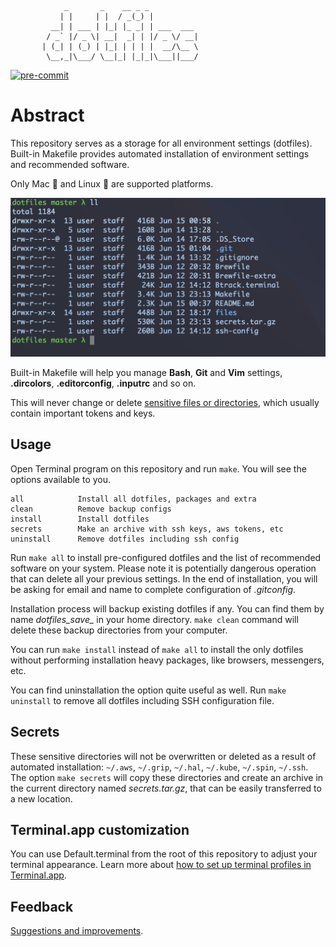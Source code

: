 ```
            _       _    __ _ _
           | |     | |  / _(_) |
         __| | ___ | |_| |_ _| | ___  ___
        / _` |/ _ \| __|  _| | |/ _ \/ __|
       | (_| | (_) | |_| | | | |  __/\__ \
        \__,_|\___/ \__|_| |_|_|\___||___/
```

[![pre-commit](https://github.com/repconn/dotfiles/actions/workflows/pre-commit.yml/badge.svg?branch=master)](https://github.com/repconn/dotfiles/actions/workflows/pre-commit.yml)

# Abstract

This repository serves as a storage for all environment settings (dotfiles).
Built-in Makefile provides automated installation of environment settings
and recommended software.

Only Mac 🍏 and Linux 🐧 are supported platforms.

![](assets/screenshot.png)

Built-in Makefile will help you manage **Bash**, **Git** and **Vim** settings,
**.dircolors**, **.editorconfig**, **.inputrc** and so on.

This will never change or delete [sensitive files or directories](#secrets),
which usually contain important tokens and keys.

## Usage

Open Terminal program on this repository and run `make`.
You will see the options available to you.

```
all            Install all dotfiles, packages and extra
clean          Remove backup configs
install        Install dotfiles
secrets        Make an archive with ssh keys, aws tokens, etc
uninstall      Remove dotfiles including ssh config
```

Run `make all` to install pre-configured dotfiles and the list of recommended software
on your system. Please note it is potentially dangerous operation that can delete
all your previous settings. In the end of installation, you will be asking for
email and name to complete configuration of *.gitconfig*.

Installation process will backup existing dotfiles if any.
You can find them by name *dotfiles_save_* in your home directory.
`make clean` command will delete these backup directories from your computer.

You can run `make install` instead of `make all` to install the only dotfiles
without performing installation heavy packages, like browsers, messengers, etc.

You can find uninstallation the option quite useful as well.
Run `make uninstall` to remove all dotfiles including SSH configuration file.

## Secrets

These sensitive directories will not be overwritten or deleted as a result of
automated installation: `~/.aws`, `~/.grip`, `~/.hal`, `~/.kube`, `~/.spin`, `~/.ssh`.
The option `make secrets` will copy these directories and create
an archive in the current directory named *secrets.tar.gz*,
that can be easily transferred to a new location.

## Terminal.app customization

You can use Default.terminal from the root of this repository to adjust your terminal
appearance. Learn more about [how to set up terminal profiles in Terminal.app](https://support.apple.com/en-gb/guide/terminal/trml107/2.12/mac/11.0).

## Feedback

[Suggestions and improvements](https://github.com/repconn/dotfiles/issues).
